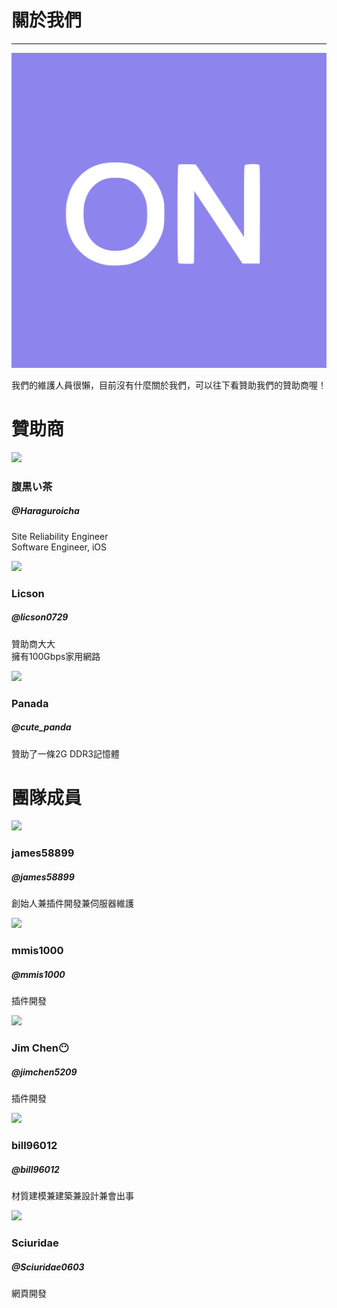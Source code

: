 <div class="container">
    <div class="row">
        <h1>關於我們</h1>
        <hr>
    </div>
    <div class="row">
        <div class="col-sm"></div>
        <div class="col-sm">
            <div class="row">
                <img src="/assets/logo.svg">
            </div>
        </div>
        <div class="col-sm"></div>
    </div>
    <div class="row">
        <div class="col mt-5 text-center">
            <p>
                我們的維護人員很懶，目前沒有什麼關於我們，可以往下看贊助我們的贊助商喔！
            </p>
        </div>
    </div>
    <div class="row">
        <h1>贊助商</h1>
    </div>
    <div class="row">
        <div class="col-sm">
            <div class="row"><img class="profile_img" src="//www.gravatar.com/avatar/e12bdfd4cc9f62d7728a973dbb854344?s=512"></div>
            <div class="row"><div class="col text-center"><h3>腹黒い茶</h3></div></div>
            <div class="row"><div class="col text-center"><h5>@Haraguroicha</h5></div></div>
            <div class="row"><div class="col text-center">
                <p>Site Reliability Engineer<br> Software Engineer, iOS</p>
            </div></div>
        </div>
        <div class="col-sm">
            <div class="row"><img class="profile_img" src="//www.gravatar.com/avatar/fd38f5219d460c0d348a9a1d78256e65?s=512"></div>
            <div class="row"><div class="col text-center"><h3>Licson</h3></div></div>
            <div class="row"><div class="col text-center"><h5>@licson0729</h5></div></div>
            <div class="row"><div class="col text-center">
                <p>贊助商大大<br>
                擁有100Gbps家用網路</p>
            </div></div>
        </div>
        <div class="col-sm">
            <div class="row"><img class="profile_img" src="//www.gravatar.com/avatar/857bd3a15be7c2ba7dd9c5cee284678c?s=512"></div>
            <div class="row"><div class="col text-center"><h3>Panada</h3></div></div>
            <div class="row"><div class="col text-center"><h5>@cute_panda</h5></div></div>
            <div class="row"><div class="col text-center">
                <p>贊助了一條2G DDR3記憶體</p>
            </div></div>
        </div>
    </div> 
    <div class="row">
        <h1>團隊成員</h1>
    </div>
    <div class="row">
        <div class="col-sm">
            <div class="row"><img class="profile_img" src="//www.gravatar.com/avatar/8ec675a5b0fdd9237a8d4f5d27f38790?s=512"></div>
            <div class="row"><div class="col text-center"><h3>james58899</h3></div></div>
            <div class="row"><div class="col text-center"><h5>@james58899</h5></div></div>
            <div class="row"><div class="col text-center">
                <p>創始人兼插件開發兼伺服器維護</p>
            </div></div>
        </div>
        <div class="col-sm">
            <div class="row"><img class="profile_img" src="//www.gravatar.com/avatar/e87e572d5235f1f97ac9a4b13bf03eaf?s=512"></div>
            <div class="row"><div class="col text-center"><h3>mmis1000</h3></div></div>
            <div class="row"><div class="col text-center"><h5>@mmis1000</h5></div></div>
            <div class="row"><div class="col text-center">
                <p>插件開發</p>
            </div></div>
        </div>
        <div class="col-sm">
            <div class="row"><img class="profile_img" src="//www.gravatar.com/avatar/537a70f67334c4d1dde928ceda1663ce?s=512"></div>
            <div class="row"><div class="col text-center"><h3>Jim Chen😶</h3></div></div>
            <div class="row"><div class="col text-center"><h5>@jimchen5209</h5></div></div>
            <div class="row"><div class="col text-center">
                <p>插件開發</p>
            </div></div>
        </div>
    </div>
        <div class="row">
        <div class="col-sm">
            <div class="row"><img class="profile_img" src="//www.gravatar.com/avatar/e4dcffdb308f56412b43569a9593f8ec?s=512"></div>
            <div class="row"><div class="col text-center"><h3>bill96012</h3></div></div>
            <div class="row"><div class="col text-center"><h5>@bill96012</h5></div></div>
            <div class="row"><div class="col text-center">
                <p>材質建模兼建築兼設計兼會出事</p>
            </div></div>
        </div>
        <div class="col-sm">
            <div class="row"><img class="profile_img" src="//www.gravatar.com/avatar/60ce6b00bae88e0ff15c9480a9ce92f5?s=512"></div>
            <div class="row"><div class="col text-center"><h3>Sciuridae</h3></div></div>
            <div class="row"><div class="col text-center"><h5>@Sciuridae0603</h5></div></div>
            <div class="row"><div class="col text-center">
                <p>網頁開發</p>
            </div></div>
        </div>
        <div class="col-sm">
        </div>
    </div>
</div>
